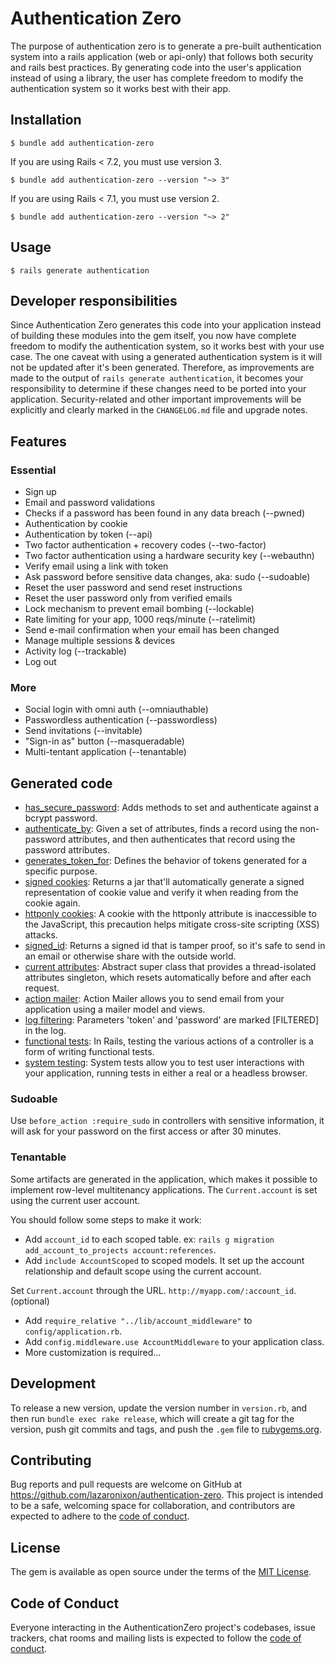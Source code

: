 # Authentication Zero

The purpose of authentication zero is to generate a pre-built authentication system into a rails application (web or api-only) that follows both security and rails best practices. By generating code into the user's application instead of using a library, the user has complete freedom to modify the authentication system so it works best with their app.

## Installation

```
$ bundle add authentication-zero
```

If you are using Rails < 7.2, you must use version 3.

```
$ bundle add authentication-zero --version "~> 3"
```

If you are using Rails < 7.1, you must use version 2.

```
$ bundle add authentication-zero --version "~> 2"
```

## Usage

```
$ rails generate authentication
```

## Developer responsibilities

Since Authentication Zero generates this code into your application instead of building these modules into the gem itself, you now have complete freedom to modify the authentication system, so it works best with your use case. The one caveat with using a generated authentication system is it will not be updated after it's been generated. Therefore, as improvements are made to the output of `rails generate authentication`, it becomes your responsibility to determine if these changes need to be ported into your application. Security-related and other important improvements will be explicitly and clearly marked in the `CHANGELOG.md` file and upgrade notes.

## Features

### Essential

- Sign up
- Email and password validations
- Checks if a password has been found in any data breach (--pwned)
- Authentication by cookie
- Authentication by token (--api)
- Two factor authentication + recovery codes (--two-factor)
- Two factor authentication using a hardware security key (--webauthn)
- Verify email using a link with token
- Ask password before sensitive data changes, aka: sudo (--sudoable)
- Reset the user password and send reset instructions
- Reset the user password only from verified emails
- Lock mechanism to prevent email bombing (--lockable)
- Rate limiting for your app, 1000 reqs/minute (--ratelimit)
- Send e-mail confirmation when your email has been changed
- Manage multiple sessions & devices
- Activity log (--trackable)
- Log out

### More

- Social login with omni auth (--omniauthable)
- Passwordless authentication (--passwordless)
- Send invitations (--invitable)
- "Sign-in as" button (--masqueradable)
- Multi-tentant application (--tenantable)

## Generated code

- [has_secure_password](https://api.rubyonrails.org/classes/ActiveModel/SecurePassword/ClassMethods.html#method-i-has_secure_password): Adds methods to set and authenticate against a bcrypt password.
- [authenticate_by](https://edgeapi.rubyonrails.org/classes/ActiveRecord/SecurePassword/ClassMethods.html#method-i-authenticate_by): Given a set of attributes, finds a record using the non-password attributes, and then authenticates that record using the password attributes.
- [generates_token_for](https://edgeapi.rubyonrails.org/classes/ActiveRecord/TokenFor/ClassMethods.html#method-i-generates_token_for): Defines the behavior of tokens generated for a specific purpose.
- [signed cookies](https://api.rubyonrails.org/classes/ActionDispatch/Cookies.html): Returns a jar that'll automatically generate a signed representation of cookie value and verify it when reading from the cookie again.
- [httponly cookies](https://api.rubyonrails.org/classes/ActionDispatch/Cookies.html): A cookie with the httponly attribute is inaccessible to the JavaScript, this precaution helps mitigate cross-site scripting (XSS) attacks.
- [signed_id](https://api.rubyonrails.org/classes/ActiveRecord/SignedId.html): Returns a signed id that is tamper proof, so it's safe to send in an email or otherwise share with the outside world.
- [current attributes](https://api.rubyonrails.org/classes/ActiveSupport/CurrentAttributes.html): Abstract super class that provides a thread-isolated attributes singleton, which resets automatically before and after each request.
- [action mailer](https://api.rubyonrails.org/classes/ActionMailer/Base.html): Action Mailer allows you to send email from your application using a mailer model and views.
- [log filtering](https://guides.rubyonrails.org/action_controller_overview.html#log-filtering): Parameters 'token' and 'password' are marked [FILTERED] in the log.
- [functional tests](https://guides.rubyonrails.org/testing.html#functional-tests-for-your-controllers): In Rails, testing the various actions of a controller is a form of writing functional tests.
- [system testing](https://guides.rubyonrails.org/testing.html#system-testing): System tests allow you to test user interactions with your application, running tests in either a real or a headless browser.

### Sudoable

Use `before_action :require_sudo` in controllers with sensitive information, it will ask for your password on the first access or after 30 minutes.

### Tenantable

Some artifacts are generated in the application, which makes it possible to implement row-level multitenancy applications. The `Current.account` is set using the current user account.

You should follow some steps to make it work:

- Add `account_id` to each scoped table. ex: `rails g migration add_account_to_projects account:references`.
- Add `include AccountScoped` to scoped models. It set up the account relationship and default scope using the current account.

Set `Current.account` through the URL. `http://myapp.com/:account_id`. (optional)

- Add `require_relative "../lib/account_middleware"` to `config/application.rb`.
- Add `config.middleware.use AccountMiddleware` to your application class.
- More customization is required...

## Development

To release a new version, update the version number in `version.rb`, and then run `bundle exec rake release`, which will create a git tag for the version, push git commits and tags, and push the `.gem` file to [rubygems.org](https://rubygems.org).

## Contributing

Bug reports and pull requests are welcome on GitHub at https://github.com/lazaronixon/authentication-zero. This project is intended to be a safe, welcoming space for collaboration, and contributors are expected to adhere to the [code of conduct](https://github.com/lazaronixon/authentication-zero/blob/main/CODE_OF_CONDUCT.md).


## License

The gem is available as open source under the terms of the [MIT License](https://opensource.org/licenses/MIT).

## Code of Conduct

Everyone interacting in the AuthenticationZero project's codebases, issue trackers, chat rooms and mailing lists is expected to follow the [code of conduct](https://github.com/lazaronixon/authentication-zero/blob/main/CODE_OF_CONDUCT.md).
